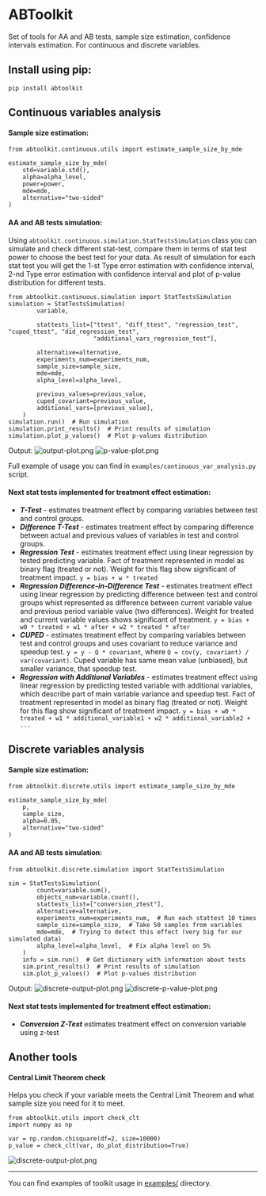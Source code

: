 # ABToolkit
Set of tools for AA and AB tests, sample size estimation, confidence intervals estimation. 
For continuous and discrete variables.

## Install using pip:
```pip install abtoolkit```

## Continuous variables analysis
#### Sample size estimation:
```
from abtoolkit.continuous.utils import estimate_sample_size_by_mde

estimate_sample_size_by_mde(
    std=variable.std(),
    alpha=alpha_level, 
    power=power, 
    mde=mde,
    alternative="two-sided"
)
```

#### AA and AB tests simulation:
Using ```abtoolkit.continuous.simulation.StatTestsSimulation``` class you can simulate and check different stat-test, 
compare them in terms of stat test power to choose the best test for your data. As result of simulation for each 
stat test you will get the 1-st Type error estimation with confidence interval, 2-nd Type error estimation with 
confidence interval and plot of p-value distribution for different tests.

```
from abtoolkit.continuous.simulation import StatTestsSimulation
simulation = StatTestsSimulation(
        variable,
        
        stattests_list=["ttest", "diff_ttest", "regression_test", "cuped_ttest", "did_regression_test",
                        "additional_vars_regression_test"],
                        
        alternative=alternative,
        experiments_num=experiments_num,
        sample_size=sample_size,
        mde=mde,
        alpha_level=alpha_level,

        previous_values=previous_value,
        cuped_covariant=previous_value,
        additional_vars=[previous_value],
    )
simulation.run()  # Run simulation
simulation.print_results()  # Print results of simulation
simulation.plot_p_values()  # Plot p-values distribution
```
Output:
![output-plot.png](https://raw.githubusercontent.com/nikitosl/abtoolkit/master/static%2Foutput-plot.png)
![p-value-plot.png](https://raw.githubusercontent.com/nikitosl/abtoolkit/master/static%2Fp-value-plot.png)

Full example of usage you can find in ```examples/continuous_var_analysis.py``` script.

#### Next stat tests implemented for treatment effect estimation:
- ***T-Test*** - estimates treatment effect by comparing variables between test and control groups.
- ***Difference T-Test*** - estimates treatment effect by comparing difference between actual and previous values 
of variables in test and control groups.
- ***Regression Test*** - estimates treatment effect using linear regression by tested predicting variable. 
Fact of treatment represented in model as binary flag (treated or not). Weight for this flag show significant 
of treatment impact.
```y = bias + w * treated```
- ***Regression Difference-in-Difference Test*** - estimates treatment effect using linear regression by predicting
difference between test and control groups whist represented as difference between current variable value and 
previous period variable value (two differences). Weight for treated and current variable values shows 
significant of treatment. ```y = bias + w0 * treated + w1 * after + w2 * treated * after```
- ***CUPED*** - estimates treatment effect by comparing variables between test and control groups and uses covariant 
to reduce variance and speedup test. ```y = y - Q * covariant```, where ```Q = cov(y, covariant) / var(covariant)```. 
Cuped variable has same mean value (unbiased), but smaller variance, that speedup test.
- ***Regression with Additional Variables*** - estimates treatment effect using linear regression by predicting 
tested variable with additional variables, which describe part of main variable variance and speedup test. 
Fact of treatment represented in model as binary flag (treated or not). Weight for this flag show significant 
of treatment impact.
```y = bias + w0 * treated + w1 * additional_variable1 + w2 * additional_variable2 + ...```


## Discrete variables analysis
#### Sample size estimation:
```
from abtoolkit.discrete.utils import estimate_sample_size_by_mde

estimate_sample_size_by_mde(
    p, 
    sample_size, 
    alpha=0.05,
    alternative="two-sided"
)
```
#### AA and AB tests simulation:
```
from abtoolkit.discrete.simulation import StatTestsSimulation

sim = StatTestsSimulation(
        count=variable.sum(),
        objects_num=variable.count(),
        stattests_list=["conversion_ztest"],
        alternative=alternative,
        experiments_num=experiments_num,  # Run each stattest 10 times
        sample_size=sample_size,  # Take 50 samples from variables
        mde=mde,  # Trying to detect this effect (very big for our simulated data)
        alpha_level=alpha_level,  # Fix alpha level on 5%
    )
    info = sim.run()  # Get dictionary with information about tests
    sim.print_results()  # Print results of simulation
    sim.plot_p_values()  # Plot p-values distribution
```
Output:
![discrete-output-plot.png](https://raw.githubusercontent.com/nikitosl/abtoolkit/master/static%2Fdiscrete-output-plot.png)
![discrete-p-value-plot.png](https://raw.githubusercontent.com/nikitosl/abtoolkit/master/static%2Fdiscrete-p-value-plot.png)

#### Next stat tests implemented for treatment effect estimation:
- ***Conversion Z-Test*** estimates treatment effect on conversion variable using z-test

## Another tools
#### Central Limit Theorem check
Helps you check if your variable meets the Central Limit Theorem and what sample size you need for it to meet.
```
from abtoolkit.utils import check_clt
import numpy as np

var = np.random.chisquare(df=2, size=10000)
p_value = check_clt(var, do_plot_distribution=True)
```
![discrete-output-plot.png](https://raw.githubusercontent.com/nikitosl/abtoolkit/master/static%2Fclt.png)

---
You can find examples of toolkit usage in [examples/](https://github.com/nikitosl/abtoolkit/tree/master/examples) directory.